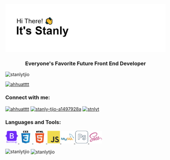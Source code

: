 <img src="header.png"></img>
<h3 align="center">Everyone's Favorite Future Front End Developer</h3>

<p align="left"> <img src="https://komarev.com/ghpvc/?username=stanlytjio&label=Profile%20views&color=0e75b6&style=flat" alt="stanlytjio" /> </p>

<p align="left"> <a href="https://twitter.com/ahhuatttt" target="blank"><img src="https://img.shields.io/twitter/follow/ahhuatttt?logo=twitter&style=for-the-badge" alt="ahhuatttt" /></a> </p>

<h3 align="left">Connect with me:</h3>
<p align="left">
<a href="https://twitter.com/ahhuatttt" target="blank"><img align="center" src="https://raw.githubusercontent.com/rahuldkjain/github-profile-readme-generator/master/src/images/icons/Social/twitter.svg" alt="ahhuatttt" height="30" width="40" /></a>
<a href="https://linkedin.com/in/stanly-tjio-a1497928a" target="blank"><img align="center" src="https://raw.githubusercontent.com/rahuldkjain/github-profile-readme-generator/master/src/images/icons/Social/linked-in-alt.svg" alt="stanly-tjio-a1497928a" height="30" width="40" /></a>
<a href="https://instagram.com/stnlyt" target="blank"><img align="center" src="https://raw.githubusercontent.com/rahuldkjain/github-profile-readme-generator/master/src/images/icons/Social/instagram.svg" alt="stnlyt" height="30" width="40" /></a>
</p>

<h3 align="left">Languages and Tools:</h3>
<p align="left"> <a href="https://getbootstrap.com" target="_blank" rel="noreferrer"> <img src="https://raw.githubusercontent.com/devicons/devicon/master/icons/bootstrap/bootstrap-plain-wordmark.svg" alt="bootstrap" width="40" height="40"/> </a> <a href="https://www.w3schools.com/css/" target="_blank" rel="noreferrer"> <img src="https://raw.githubusercontent.com/devicons/devicon/master/icons/css3/css3-original-wordmark.svg" alt="css3" width="40" height="40"/> </a> <a href="https://www.w3.org/html/" target="_blank" rel="noreferrer"> <img src="https://raw.githubusercontent.com/devicons/devicon/master/icons/html5/html5-original-wordmark.svg" alt="html5" width="40" height="40"/> </a> <a href="https://developer.mozilla.org/en-US/docs/Web/JavaScript" target="_blank" rel="noreferrer"> <img src="https://raw.githubusercontent.com/devicons/devicon/master/icons/javascript/javascript-original.svg" alt="javascript" width="40" height="40"/> </a> <a href="https://www.mysql.com/" target="_blank" rel="noreferrer"> <img src="https://raw.githubusercontent.com/devicons/devicon/master/icons/mysql/mysql-original-wordmark.svg" alt="mysql" width="40" height="40"/> </a> <a href="https://www.photoshop.com/en" target="_blank" rel="noreferrer"> <img src="https://raw.githubusercontent.com/devicons/devicon/master/icons/photoshop/photoshop-line.svg" alt="photoshop" width="40" height="40"/> </a> <a href="https://sass-lang.com" target="_blank" rel="noreferrer"> <img src="https://raw.githubusercontent.com/devicons/devicon/master/icons/sass/sass-original.svg" alt="sass" width="40" height="40"/> </a> </p>

<p><img align="left" src="https://github-readme-stats.vercel.app/api/top-langs?username=stanlytjio&show_icons=true&locale=en&layout=compact" alt="stanlytjio" /></p>

<p>&nbsp;<img align="center" src="https://github-readme-stats.vercel.app/api?username=stanlytjio&show_icons=true&locale=en" alt="stanlytjio" /></p>
